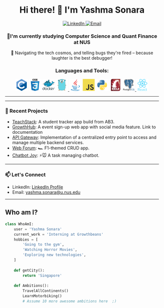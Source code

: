 <h1 align="center">Hi there! 👋 I'm Yashma Sonara</h1>
<p align="center">
  <a href="https://www.linkedin.com/in/yashmasonara/" target="_blank">
    <img src="https://img.shields.io/badge/LinkedIn-0077B5?style=for-the-badge&logo=linkedin&logoColor=white" alt="LinkedIn">
  </a>
  <a href="mailto:yashma.sonara@u.nus.edu target="_blank">
    <img src="https://img.shields.io/badge/Email-D14836?style=for-the-badge&logo=gmail&logoColor=white" alt="Email">
  </a>
  <!-- Add other social links here -->
</p>

<h3 align="center">🏫I'm currently studying Computer Science and Quant Finance at NUS</h3>



<p align="center">
  🚀 Navigating the tech cosmos, and telling bugs they're fired – because laughter is the best debugger!
</p>

<!--<p align="center">
  <img src="https://github-readme-stats.vercel.app/api/top-langs/?username=yashma-sonara&layout=compact&theme=dark" alt="Top Languages">
</p> -->

<h3 align="center">Languages and Tools:</h3>

<p align="center">
  <img src="https://raw.githubusercontent.com/devicons/devicon/master/icons/c/c-original.svg" alt="C" width="40" height="40"/>
  <img src="https://raw.githubusercontent.com/devicons/devicon/master/icons/css3/css3-original-wordmark.svg" alt="CSS3" width="40" height="40"/>
  <img src="https://raw.githubusercontent.com/devicons/devicon/master/icons/docker/docker-original-wordmark.svg" alt="Docker" width="40" height="40"/>
  <a href="https://golang.org" target="_blank" rel="noreferrer"> <img src="https://raw.githubusercontent.com/devicons/devicon/master/icons/go/go-original.svg" alt="go" width="40" height="40"/> </a>

  <img src="https://raw.githubusercontent.com/devicons/devicon/master/icons/java/java-original.svg" alt="Java" width="40" height="40"/>
  <img src="https://raw.githubusercontent.com/devicons/devicon/master/icons/javascript/javascript-original.svg" alt="JavaScript" width="40" height="40"/>
  <img src="https://raw.githubusercontent.com/devicons/devicon/master/icons/python/python-original.svg" alt="Python" width="40" height="40"/>
  <img src="https://raw.githubusercontent.com/devicons/devicon/master/icons/rails/rails-original-wordmark.svg" alt="Ruby on Rails" width="40" height="40"/>
  <a href="https://www.postgresql.org" target="_blank" rel="noreferrer"> <img src="https://raw.githubusercontent.com/devicons/devicon/master/icons/postgresql/postgresql-original-wordmark.svg" alt="postgresql" width="40" height="40"/> </a>
  <img src="https://raw.githubusercontent.com/devicons/devicon/master/icons/react/react-original-wordmark.svg" alt="React" width="40" height="40"/>
  <!-- Add more icons for your skills -->
</p>


---


---

### 🚀 Recent Projects

- [TeachStack](https://github.com/yashma-sonara/tp): A student tracker app build from AB3.
- [GrowthHub](https://docs.google.com/document/d/1Of6U-nxuVCoioFDxTJtoeQAKPeO6YXjGjNFx3ASC7sQ/edit?usp=sharing): A event sign-up web app with social media feature. Link to documentation
- [API Gateway](https://github.com/yashma-sonara/API_Gateway): Implementation of a centralized entry point to access and manage multiple backend services.
- [Web Forum](https://github.com/yashma-sonara/Discussion_Forum): 🏎️ F1-themed CRUD app.
- [Chatbot Joy](https://github.com/yashma-sonara/ip): ⚡️🐭 A task managing chatbot.
<!-- Add more projects as needed -->

---

### 📫 Let's Connect

- LinkedIn: [LinkedIn Profile](https://www.linkedin.com/in/yashmasonara/)
- Email: yashma.sonara@u.nus.edu

---

<!-- ![Anurag's GitHub stats](https://github-readme-stats.vercel.app/api?username=yashma-sonara&theme=dark&show_icons=true) -->

## Who am I?
```python
class WhoAmI:
    user = 'Yashma Sonara'
    current_work = 'Interning at Growthbeans'
    hobbies = [
        'Going to the gym',
        'Watching Horror Movies',
        'Exploring new technologies',
    ]

    def getCity():
        return 'Singapore'

    def Ambitions():
        TravelAllContinents()
        LearnMotorbiking()
        # Assume 10 more awesome ambitions here  ;)
